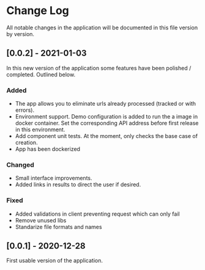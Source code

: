 
# Change Log
All notable changes in the application will be documented in this file version by version.
 
## [0.0.2] - 2021-01-03
 
In this new version of the application some features have been polished / completed. Outlined below.
 
### Added
- The app allows you to eliminate urls already processed (tracked or with errors).
- Environment support. Demo configuration is added to run the a image in docker container. Set the corresponding API address before first release in this environment.
- Add component unit tests. At the moment, only checks the base case of creation.
- App has been dockerized 
 
### Changed
- Small interface improvements.
- Added links in results to direct the user if desired.
 
### Fixed
- Added validations in client preventing request which can only fail
- Remove unused libs
- Standarize file formats and names
 
## [0.0.1] - 2020-12-28
  
First usable version of the application.